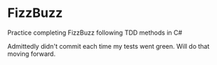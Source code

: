 # FizzBuzz

Practice completing FizzBuzz following TDD methods in C#

Admittedly didn't commit each time my tests went green. Will do that moving forward.

